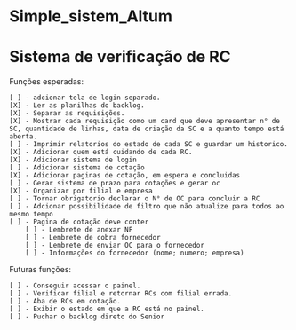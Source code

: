 # Simple_sistem_Altum


# Sistema de verificação de RC
Funções esperadas:

    [ ] - adcionar tela de login separado.
    [X] - Ler as planilhas do backlog.
    [X] - Separar as requisições.
    [X] - Mostrar cada requisição como um card que deve apresentar n° de SC, quantidade de linhas, data de criação da SC e a quanto tempo está aberta.
    [ ] - Imprimir relatorios do estado de cada SC e guardar um historico.
    [X] - Adicionar quem está cuidando de cada RC.
    [X] - Adicionar sistema de login
    [ ] - Adicionar sistema de cotação
    [X] - Adicionar paginas de cotação, em espera e concluidas
    [ ] - Gerar sistema de prazo para cotações e gerar oc
    [X] - Organizar por filial e empresa
    [ ] - Tornar obrigatorio declarar o N° de OC para concluir a RC
    [ ] - Adcionar possibilidade de filtro que não atualize para todos ao mesmo tempo
    [ ] - Pagina de cotação deve conter
        [ ] - Lembrete de anexar NF
        [ ] - Lembrete de cobra fornecedor
        [ ] - Lembrete de enviar OC para o fornecedor
        [ ] - Informações do fornecedor (nome; numero; empresa)

Futuras funções:

    [ ] - Conseguir acessar o painel.
    [ ] - Verificar filial e retornar RCs com filial errada.
    [ ] - Aba de RCs em cotação.
    [ ] - Exibir o estado em que a RC está no painel.
    [ ] - Puchar o backlog direto do Senior